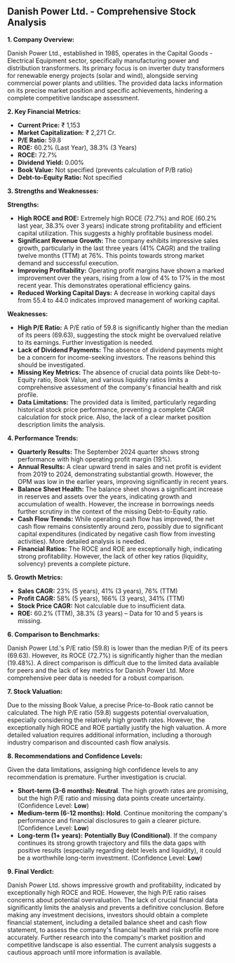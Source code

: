 ## Danish Power Ltd. - Comprehensive Stock Analysis

**1. Company Overview:**

Danish Power Ltd., established in 1985, operates in the Capital Goods - Electrical Equipment sector, specifically manufacturing power and distribution transformers.  Its primary focus is on inverter duty transformers for renewable energy projects (solar and wind), alongside serving commercial power plants and utilities.  The provided data lacks information on its precise market position and specific achievements, hindering a complete competitive landscape assessment.

**2. Key Financial Metrics:**

* **Current Price:** ₹ 1,153
* **Market Capitalization:** ₹ 2,271 Cr.
* **P/E Ratio:** 59.8
* **ROE:** 60.2% (Last Year), 38.3% (3 Years)
* **ROCE:** 72.7%
* **Dividend Yield:** 0.00%
* **Book Value:** Not specified (prevents calculation of P/B ratio)
* **Debt-to-Equity Ratio:** Not specified

**3. Strengths and Weaknesses:**

**Strengths:**

* **High ROCE and ROE:**  Extremely high ROCE (72.7%) and ROE (60.2% last year, 38.3% over 3 years) indicate strong profitability and efficient capital utilization. This suggests a highly profitable business model.
* **Significant Revenue Growth:**  The company exhibits impressive sales growth, particularly in the last three years (41% CAGR) and the trailing twelve months (TTM) at 76%. This points towards strong market demand and successful execution.
* **Improving Profitability:**  Operating profit margins have shown a marked improvement over the years, rising from a low of 4% to 17% in the most recent year.  This demonstrates operational efficiency gains.
* **Reduced Working Capital Days:**  A decrease in working capital days from 55.4 to 44.0 indicates improved management of working capital.

**Weaknesses:**

* **High P/E Ratio:** A P/E ratio of 59.8 is significantly higher than the median of its peers (69.63), suggesting the stock might be overvalued relative to its earnings.  Further investigation is needed.
* **Lack of Dividend Payments:** The absence of dividend payments might be a concern for income-seeking investors.  The reasons behind this should be investigated.
* **Missing Key Metrics:** The absence of crucial data points like Debt-to-Equity ratio, Book Value, and various liquidity ratios limits a comprehensive assessment of the company's financial health and risk profile.
* **Data Limitations:** The provided data is limited, particularly regarding historical stock price performance, preventing a complete CAGR calculation for stock price.  Also, the lack of a clear market position description limits the analysis.


**4. Performance Trends:**

* **Quarterly Results:** The September 2024 quarter shows strong performance with high operating profit margin (19%).
* **Annual Results:**  A clear upward trend in sales and net profit is evident from 2019 to 2024, demonstrating substantial growth.  However, the OPM was low in the earlier years, improving significantly in recent years.
* **Balance Sheet Health:** The balance sheet shows a significant increase in reserves and assets over the years, indicating growth and accumulation of wealth.  However, the increase in borrowings needs further scrutiny in the context of the missing Debt-to-Equity ratio.
* **Cash Flow Trends:**  While operating cash flow has improved, the net cash flow remains consistently around zero, possibly due to significant capital expenditures (indicated by negative cash flow from investing activities).  More detailed analysis is needed.
* **Financial Ratios:**  The ROCE and ROE are exceptionally high, indicating strong profitability.  However, the lack of other key ratios (liquidity, solvency) prevents a complete picture.

**5. Growth Metrics:**

* **Sales CAGR:** 23% (5 years), 41% (3 years), 76% (TTM)
* **Profit CAGR:** 58% (5 years), 166% (3 years), 341% (TTM)
* **Stock Price CAGR:**  Not calculable due to insufficient data.
* **ROE:** 60.2% (TTM), 38.3% (3 years) –  Data for 10 and 5 years is missing.

**6. Comparison to Benchmarks:**

Danish Power Ltd.'s P/E ratio (59.8) is lower than the median P/E of its peers (69.63). However, its ROCE (72.7%) is significantly higher than the median (19.48%).  A direct comparison is difficult due to the limited data available for peers and the lack of key metrics for Danish Power Ltd.  More comprehensive peer data is needed for a robust comparison.

**7. Stock Valuation:**

Due to the missing Book Value, a precise Price-to-Book ratio cannot be calculated.  The high P/E ratio (59.8) suggests potential overvaluation, especially considering the relatively high growth rates.  However, the exceptionally high ROCE and ROE partially justify the high valuation.  A more detailed valuation requires additional information, including a thorough industry comparison and discounted cash flow analysis.

**8. Recommendations and Confidence Levels:**

Given the data limitations, assigning high confidence levels to any recommendation is premature.  Further investigation is crucial.

* **Short-term (3-6 months):**  **Neutral**.  The high growth rates are promising, but the high P/E ratio and missing data points create uncertainty.  (Confidence Level: **Low**)
* **Medium-term (6-12 months):**  **Hold**.  Continue monitoring the company's performance and financial disclosures to gain a clearer picture. (Confidence Level: **Low**)
* **Long-term (1+ years):**  **Potentially Buy (Conditional)**.  If the company continues its strong growth trajectory and fills the data gaps with positive results (especially regarding debt levels and liquidity), it could be a worthwhile long-term investment. (Confidence Level: **Low**)


**9. Final Verdict:**

Danish Power Ltd. shows impressive growth and profitability, indicated by exceptionally high ROCE and ROE. However, the high P/E ratio raises concerns about potential overvaluation.  The lack of crucial financial data significantly limits the analysis and prevents a definitive conclusion.  Before making any investment decisions, investors should obtain a complete financial statement, including a detailed balance sheet and cash flow statement, to assess the company's financial health and risk profile more accurately.  Further research into the company's market position and competitive landscape is also essential.  The current analysis suggests a cautious approach until more information is available.

